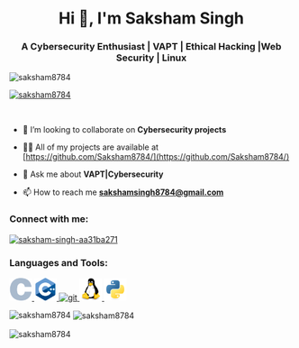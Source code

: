 <h1 align="center">Hi 👋, I'm Saksham Singh</h1>
<h3 align="center">A Cybersecurity Enthusiast | VAPT | Ethical Hacking |Web Security | Linux</h3>

<p align="left"> <img src="https://komarev.com/ghpvc/?username=saksham8784&label=Profile%20views&color=0e75b6&style=flat" alt="saksham8784" /> </p>

<p align="left"> <a href="https://github.com/ryo-ma/github-profile-trophy"><img src="https://github-profile-trophy.vercel.app/?username=saksham8784" alt="saksham8784" /></a> </p>

<p align="left"> <a href="https://twitter.com/" target="blank"><img src="https://img.shields.io/twitter/follow/?logo=twitter&style=for-the-badge" alt="" /></a> </p>

- 👯 I’m looking to collaborate on **Cybersecurity projects**

- 👨‍💻 All of my projects are available at [https://github.com/Saksham8784/](https://github.com/Saksham8784/)

- 💬 Ask me about **VAPT|Cybersecurity**

- 📫 How to reach me **sakshamsingh8784@gmail.com**

<h3 align="left">Connect with me:</h3>
<p align="left">
<a href="https://linkedin.com/in/saksham-singh-aa31ba271" target="blank"><img align="center" src="https://raw.githubusercontent.com/rahuldkjain/github-profile-readme-generator/master/src/images/icons/Social/linked-in-alt.svg" alt="saksham-singh-aa31ba271" height="30" width="40" /></a>
</p>

<h3 align="left">Languages and Tools:</h3>
<p align="left"> <a href="https://www.cprogramming.com/" target="_blank" rel="noreferrer"> <img src="https://raw.githubusercontent.com/devicons/devicon/master/icons/c/c-original.svg" alt="c" width="40" height="40"/> </a> <a href="https://www.w3schools.com/cpp/" target="_blank" rel="noreferrer"> <img src="https://raw.githubusercontent.com/devicons/devicon/master/icons/cplusplus/cplusplus-original.svg" alt="cplusplus" width="40" height="40"/> </a> <a href="https://git-scm.com/" target="_blank" rel="noreferrer"> <img src="https://www.vectorlogo.zone/logos/git-scm/git-scm-icon.svg" alt="git" width="40" height="40"/> </a> <a href="https://www.linux.org/" target="_blank" rel="noreferrer"> <img src="https://raw.githubusercontent.com/devicons/devicon/master/icons/linux/linux-original.svg" alt="linux" width="40" height="40"/> </a> <a href="https://www.python.org" target="_blank" rel="noreferrer"> <img src="https://raw.githubusercontent.com/devicons/devicon/master/icons/python/python-original.svg" alt="python" width="40" height="40"/> </a> </p>

<p><img align="left" src="https://github-readme-stats.vercel.app/api/top-langs?username=saksham8784&show_icons=true&locale=en&layout=compact" alt="saksham8784" /></p>

<p>&nbsp;<img align="center" src="https://github-readme-stats.vercel.app/api?username=saksham8784&show_icons=true&locale=en" alt="saksham8784" /></p>

<p><img align="center" src="https://github-readme-streak-stats.herokuapp.com/?user=saksham8784&" alt="saksham8784" /></p>
